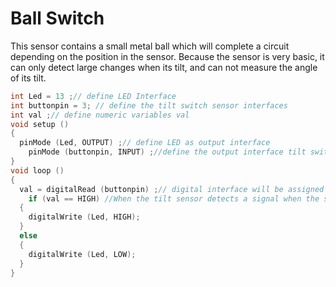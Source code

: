 

# Ball Switch

This sensor contains a small metal ball which will complete a circuit depending on the position in the sensor. Because the sensor is very basic, it can only detect large changes when its tilt, and can not measure the angle of its tilt.

```c
int Led = 13 ;// define LED Interface
int buttonpin = 3; // define the tilt switch sensor interfaces
int val ;// define numeric variables val
void setup ()
{
  pinMode (Led, OUTPUT) ;// define LED as output interface
    pinMode (buttonpin, INPUT) ;//define the output interface tilt switch sensor
}
void loop ()
{
  val = digitalRead (buttonpin) ;// digital interface will be assigned a value of 3 to read val
    if (val == HIGH) //When the tilt sensor detects a signal when the switch, LED flashes
  {
    digitalWrite (Led, HIGH);
  }
  else
  {
    digitalWrite (Led, LOW);
  }
}
```
